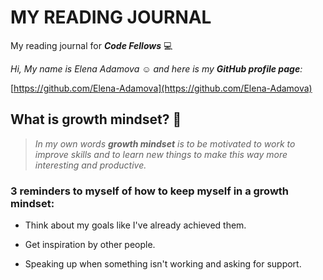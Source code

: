# MY READING JOURNAL
My reading journal for ***Code Fellows*** :computer:

_Hi, My name is Elena Adamova :relaxed: and here is my **GitHub profile page**:_

[https://github.com/Elena-Adamova](https://github.com/Elena-Adamova)

## What is growth mindset? :rocket:

> _In my own words ***_growth mindset_*** is to be motivated to work to improve skills and to learn new things to make this way more interesting and productive._

### 3 reminders to myself of how to keep myself in a growth mindset:

+ Think about my goals like I've already achieved them.

+ Get inspiration by other people.

+ Speaking up when something isn't working and asking for support.

